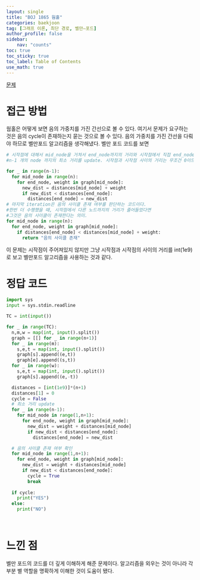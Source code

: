 ```yaml
---
layout: single
title: "BOJ 1865 웜홀"
categories: baekjoon
tag: [그래프 이론, 최단 경로, 벨만–포드]
author_profile: false
sidebar:
    nav: "counts"
toc: true
toc_sticky: true
toc_label: Table of Contents
use_math: true
---
```


[문제](https://www.acmicpc.net/problem/1865)

# 접근 방법
웜홀은 어떻게 보면 음의 가중치를 가진 간선으로 볼 수 있다. 여기서 문제가 요구하는 것은 음의 cycle이 존재하는지 묻는 것으로 볼 수 있다. 음의 가중치를 가진 간선을 다뤄야 하므로 벨만포드 알고리즘을 생각해냈다.  벨만 포드 코드를 보면 

``` python
# 시작점에 대해서 mid_node을 거쳐서 end_node까지의 거리와 시작점에서 직접 end_node까지 가는 거리를 비교해서 
#n-1 개의 node 까지의 최소 거리를 update. 시작점과 시작점 사이의 거리는 무조건 0이므로 n-1번만 반복.

for _ in range(n-1):
  for mid_node in range(n):
    for end_node, weight in graph[mid_node]:
      new_dist = distances[mid_node] + weight
      if new_dist < distances[end_node]:
        distances[end_node] = new_dist
# 마지막 iteration은 음의 사이클 존재 여부를 판단하는 코드이다. 
#한번 더 수행했을 때, 시작점에서 다른 노드까지의 거리가 줄어들었다면 
#그것은 음의 사이클이 존재한다는 의미.
for mid_node in range(n):
  for end_node, weight in graph[mid_node]:
    if distances[end_node] < distances[mid_node] + weight:
      return "음의 사이클 존재"
```

이 문제는 시작점이 주어져있지 않지만 그냥 시작점과 시작점의 사이의 거리를 int(1e9)로 보고 벨만포드 알고리즘을 사용하는 것과 같다. 


# 정답 코드 
``` python
import sys
input = sys.stdin.readline

TC = int(input())

for _ in range(TC):
  n,m,w = map(int, input().split())
  graph = [[] for _ in range(n+1)]
  for _ in range(m):
    s,e,t = map(int, input().split())
    graph[s].append((e,t))
    graph[e].append((s,t))
  for _ in range(w):
    s,e,t = map(int, input().split())
    graph[s].append((e,-t))

  distances = [int(1e9)]*(n+1)
  distances[1] = 0
  cycle = False
  # 최소 거리 update
  for _ in range(n-1):
    for mid_node in range(1,n+1):
      for end_node, weight in graph[mid_node]:
        new_dist = weight + distances[mid_node]
        if new_dist < distances[end_node]:
          distances[end_node] = new_dist

  # 음의 사이클 존재 여부 확인
  for mid_node in range(1,n+1):
    for end_node, weight in graph[mid_node]:
      new_dist = weight + distances[mid_node]
      if new_dist < distances[end_node]:
        cycle = True
        break
        
  if cycle:
    print("YES")
  else:
    print("NO")

  
```

# 느낀 점
벨만 포드의 코드를 더 깊게 이해하게 해준 문제이다. 알고리즘을 외우는 것이 아니라 각 부분 별 역할을 명확하게 이해한 것이 도움이 됐다.
